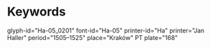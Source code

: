# Keywords
glyph-id="Ha-05_0201"
font-id="Ha-05"
printer-id="Ha"
printer="Jan Haller"
period="1505–1525"
place="Kraków"
PT plate="168"
